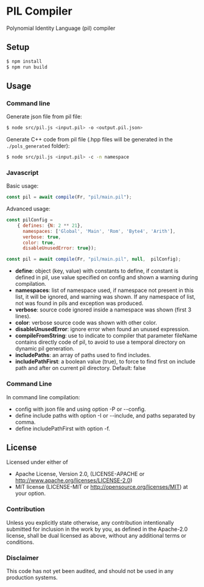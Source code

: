 # PIL Compiler
Polynomial Identity Language (pil) compiler

## Setup
```sh
$ npm install
$ npm run build
```
## Usage

### Command line
Generate json file from pil file:
```sh
$ node src/pil.js <input.pil> -o <output.pil.json>
```
Generate C++ code from pil file (.hpp files will be generated in the `./pols_generated` folder):
```sh
$ node src/pil.js <input.pil> -c -n namespace
```

### Javascript
Basic usage:
```javascript
const pil = await compile(Fr, "pil/main.pil");
```
Advanced usage:
```javascript
const pilConfig =
    { defines: {N: 2 ** 21},
      namespaces: ['Global', 'Main', 'Rom', 'Byte4', 'Arith'],
      verbose: true,
      color: true,
      disableUnusedError: true});

const pil = await compile(Fr, "pil/main.pil", null,  pilConfig);
```
- **define**: object (key, value) with constants to define, if constant is defined in pil, use value specified on config and shown a warning during compilation.
- **namespaces**: list of namespace used, if namespace not present in this list, it will be ignored, and warning was shown. If any namespace of list, not was found in pils and exception was produced.
- **verbose**: source code ignored inside a namespace was shown (first 3 lines).
- **color**: verbose source code was shown with other color.
- **disableUnusedError**: ignore error when found an unused expression.
- **compileFromString**: use to indicate to compiler that parameter fileName contains directly code of pil, to avoid to use a temporal directory on dynamic pil generation.
- **includePaths**: an array of paths used to find includes.
- **includePathFirst**: a boolean value (true), to force to find first on include path and after on current pil directory. Default: false
### Command Line

In command line compilation:
- config with json file and using option -P or --config.
- define include paths with option -I or --include, and paths separated by comma.
- define includePathFirst with option -f.


## License

Licensed under either of

* Apache License, Version 2.0, (LICENSE-APACHE or http://www.apache.org/licenses/LICENSE-2.0)
* MIT license (LICENSE-MIT or http://opensource.org/licenses/MIT)
at your option.

### Contribution
Unless you explicitly state otherwise, any contribution intentionally submitted for inclusion in the work by you, as defined in the Apache-2.0 license, shall be dual licensed as above, without any additional terms or conditions.

### Disclaimer
This code has not yet been audited, and should not be used in any production systems.
